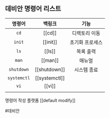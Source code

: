 ## 데비안 명령어 리스트

| 명령어 | 백링크 | 기능 |
| :--: | :--: | :--: |
| `cd` | [[cd]] | 디렉토리 이동 |
| `init` | [[init]] | 초기화 프로세스 |
| `ls` | [[ls]] | 목록 출력 |
| `man` | [[man]] | 매뉴얼 |
| `shutdown` | [[shutdown]] | 시스템 종료 |
| `systemctl` | [[systemctl]] |  |
| `vi` | [[vi]] |  |
|  |  |  |

명령어 작성 플랫폼 [[default modify]]

#데비안 